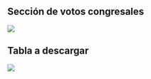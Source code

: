 ## Sección de votos congresales 

<img src="../_images/congreso_votos.png">

## Tabla a descargar 


<img src="../_images/tabla1">